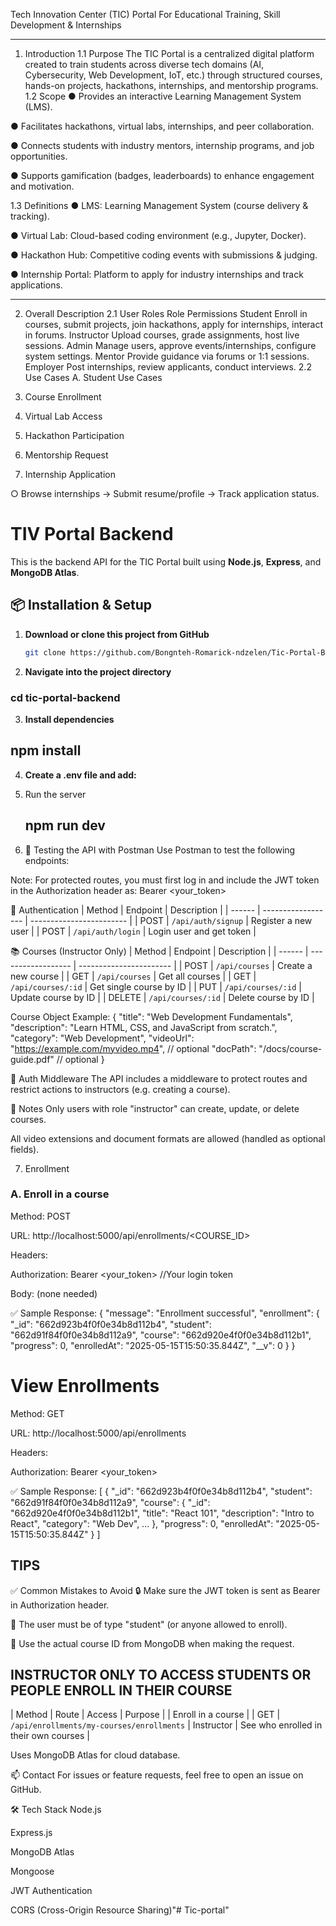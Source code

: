 
Tech Innovation Center (TIC) Portal
 For Educational Training, Skill Development & Internships
________________________________________
1. Introduction
1.1 Purpose
The TIC Portal is a centralized digital platform created to train students across diverse tech domains (AI, Cybersecurity, Web Development, IoT, etc.) through structured courses, hands-on projects, hackathons, internships, and mentorship programs.
1.2 Scope
●	Provides an interactive Learning Management System (LMS).

●	Facilitates hackathons, virtual labs, internships, and peer collaboration.

●	Connects students with industry mentors, internship programs, and job opportunities.

●	Supports gamification (badges, leaderboards) to enhance engagement and motivation.

1.3 Definitions
●	LMS: Learning Management System (course delivery & tracking).

●	Virtual Lab: Cloud-based coding environment (e.g., Jupyter, Docker).

●	Hackathon Hub: Competitive coding events with submissions & judging.

●	Internship Portal: Platform to apply for industry internships and track applications.

________________________________________
2. Overall Description
2.1 User Roles
Role	Permissions
Student	Enroll in courses, submit projects, join hackathons, apply for internships, interact in forums.
Instructor	Upload courses, grade assignments, host live sessions.
Admin	Manage users, approve events/internships, configure system settings.
Mentor	Provide guidance via forums or 1:1 sessions.
Employer	Post internships, review applicants, conduct interviews.
2.2 Use Cases
A. Student Use Cases
1.	Course Enrollment

2.	Virtual Lab Access

3.	Hackathon Participation

4.	Mentorship Request

5.	Internship Application

○	Browse internships → Submit resume/profile → Track application status.






# TIV Portal Backend

This is the backend API for the TIC Portal built using **Node.js**, **Express**, and **MongoDB Atlas**.

## 📦 Installation & Setup

1. **Download or clone this project from GitHub**
   ```bash
   git clone https://github.com/Bongnteh-Romarick-ndzelen/Tic-Portal-Backend

2.  **Navigate into the project directory**
### cd tic-portal-backend


3. **Install dependencies**
 ## npm install

4. **Create a .env file and add:**
   
   <!-- PORT=5000
    MONGO_URI=mongodb+srv://username:password@cluster0.ie18wqq.mongodb.net/?retryWrites=true&w=majority&appName=Cluster0
    JWT_SECRET="F7jU$9dF!e8Dq#n3R9gT2lZwV@KxA4" -->

5. Run the server
   ## npm run dev 

6. 🧪 Testing the API with Postman
Use Postman to test the following endpoints:

Note: For protected routes, you must first log in and include the JWT token in the Authorization header as:
Bearer <your_token>

🧍 Authentication
| Method | Endpoint           | Description              |
| ------ | ------------------ | ------------------------ |
| POST   | `/api/auth/signup` | Register a new user      |
| POST   | `/api/auth/login`  | Login user and get token |

📚 Courses (Instructor Only)
| Method | Endpoint           | Description             |
| ------ | ------------------ | ----------------------- |
| POST   | `/api/courses`     | Create a new course     |
| GET    | `/api/courses`     | Get all courses         |
| GET    | `/api/courses/:id` | Get single course by ID |
| PUT    | `/api/courses/:id` | Update course by ID     |
| DELETE | `/api/courses/:id` | Delete course by ID     |

Course Object Example:
{
  "title": "Web Development Fundamentals",
  "description": "Learn HTML, CSS, and JavaScript from scratch.",
  "category": "Web Development",
  "videoUrl": "https://example.com/myvideo.mp4", // optional
  "docPath": "/docs/course-guide.pdf"           // optional
}

🔐 Auth Middleware
The API includes a middleware to protect routes and restrict actions to instructors (e.g. creating a course).

📎 Notes
Only users with role "instructor" can create, update, or delete courses.

All video extensions and document formats are allowed (handled as optional fields).

7. Enrollment
 ### A. Enroll in a course ###
Method: POST

URL: http://localhost:5000/api/enrollments/<COURSE_ID>

Headers:

Authorization: Bearer <your_token> //Your login token

Body: (none needed)

✅ Sample Response:
{
  "message": "Enrollment successful",
  "enrollment": {
    "_id": "662d923b4f0f0e34b8d112b4",
    "student": "662d91f84f0f0e34b8d112a9",
    "course": "662d920e4f0f0e34b8d112b1",
    "progress": 0,
    "enrolledAt": "2025-05-15T15:50:35.844Z",
    "__v": 0
  }
}


# View Enrollments
Method: GET

URL: http://localhost:5000/api/enrollments

Headers:

Authorization: Bearer <your_token>

✅ Sample Response:
[
  {
    "_id": "662d923b4f0f0e34b8d112b4",
    "student": "662d91f84f0f0e34b8d112a9",
    "course": {
      "_id": "662d920e4f0f0e34b8d112b1",
      "title": "React 101",
      "description": "Intro to React",
      "category": "Web Dev",
      ...
    },
    "progress": 0,
    "enrolledAt": "2025-05-15T15:50:35.844Z"
  }
]

## TIPS #
✅ Common Mistakes to Avoid
🔒 Make sure the JWT token is sent as Bearer <token> in Authorization header.

🧑 The user must be of type "student" (or anyone allowed to enroll).

🎯 Use the actual course ID from MongoDB when making the request.

## INSTRUCTOR ONLY TO ACCESS STUDENTS OR PEOPLE ENROLL IN THEIR COURSE
| Method | Route                                     | Access       | Purpose                               |
| Enroll in a course                    |
| GET    | `/api/enrollments/my-courses/enrollments` | Instructor   | See who enrolled in their own courses |

Uses MongoDB Atlas for cloud database.

📫 Contact
For issues or feature requests, feel free to open an issue on GitHub.

🛠️ Tech Stack
Node.js

Express.js

MongoDB Atlas

Mongoose

JWT Authentication

CORS (Cross-Origin Resource Sharing)"# Tic-portal" 
